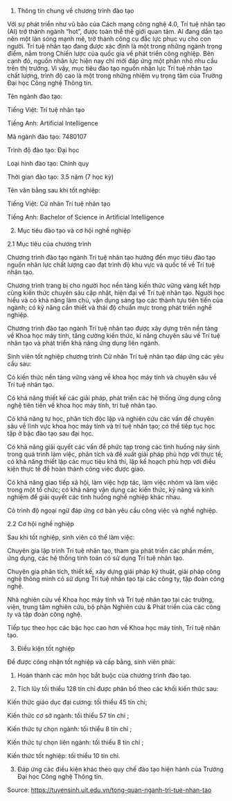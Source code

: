 1. Thông tin chung về chương trình đào tạo

Với sự phát triển như vũ bão của Cách mạng công nghệ 4.0, Trí tuệ nhân tạo (AI) trở thành ngành “hot”, được toàn thể thế giới quan tâm. AI đang dần tạo nên một làn sóng mạnh mẽ, trở thành công cụ đắc lực phục vụ cho con người. Trí tuệ nhân tạo đang được xác định là một trong những ngành trọng điểm, nằm trong Chiến lược của quốc gia về phát triển công nghiệp. Bên cạnh đó, nguồn nhân lực hiện nay chỉ mới đáp ứng một phần nhỏ nhu cầu trên thị trường. Vì vậy, mục tiêu đào tạo nguồn nhân lực Trí tuệ nhân tạo chất lượng, trình độ cao là một trong những nhiệm vụ trọng tâm của Trường Đại học Công nghệ Thông tin.

Tên ngành đào tạo:

Tiếng Việt: Trí tuệ nhân tạo

Tiếng Anh: Artificial Intelligence

Mã ngành đào tạo: 7480107

Trình độ đào tạo: Đại học

Loại hình đào tạo: Chính quy

Thời gian đào tạo: 3.5 năm (7 học kỳ)

Tên văn bằng sau khi tốt nghiệp:

Tiếng Việt: Cử nhân Trí tuệ nhân tạo

Tiếng Anh: Bachelor of Science in Artificial Intelligence

2. Mục tiêu đào tạo và cơ hội nghề nghiệp

2.1 Mục tiêu của chương trình

Chương trình đào tạo ngành Trí tuệ nhân tạo hướng đến mục tiêu đào tạo nguồn nhân lực chất lượng cao đạt trình độ khu vực và quốc tế về Trí tuệ nhân tạo.

Chương trình trang bị cho người học nền tảng kiến thức vững vàng kết hợp cùng kiến thức chuyên sâu cập nhật, hiện đại về Trí tuệ nhân tạo. Người học hiểu và có khả năng làm chủ, vận dụng sáng tạo các thành tựu tiên tiến của ngành; có kỹ năng cần thiết và thái độ chuẩn mực trong phát triển nghề nghiệp.

Chương trình đào tạo ngành Trí tuệ nhân tạo được xây dựng trên nền tảng về Khoa học máy tính, tăng cường kiến thức, kĩ năng chuyên sâu về Trí tuệ nhân tạo và phát triển khả năng ứng dụng liên ngành.

Sinh viên tốt nghiệp chương trình Cử nhân Trí tuệ nhân tạo đáp ứng các yêu cầu sau:

Có kiến thức nền tảng vững vàng về khoa học máy tính và chuyên sâu về Trí tuệ nhân tạo.

Có khả năng thiết kế các giải pháp, phát triển các hệ thống ứng dụng công nghệ tiên tiến về khoa học máy tính, trí tuệ nhân tạo.

Có khả năng tự học, phân tích độc lập và nghiên cứu các vấn đề chuyên sâu về lĩnh vực khoa học máy tính và trí tuệ nhân tạo; có thể tiếp tục học tập ở bậc đào tạo sau đại học.

Có khả năng giải quyết các vấn đề phức tạp trong các tình huống nảy sinh trong quá trình làm việc, phân tích và đề xuất giải pháp phù hợp với thực tế; có khả năng thiết lập các mục tiêu khả thi, lập kế hoạch phù hợp với điều kiện thực tế để hoàn thành công việc được giao.

Có khả năng giao tiếp xã hội, làm việc hợp tác, làm việc nhóm và làm việc trong một tổ chức; có khả năng vận dụng các kiến thức, kỹ năng và kinh nghiệm để giải quyết các tình huống nghề nghiệp khác nhau.

Có trình độ ngoại ngữ đáp ứng cơ bản yêu cầu công việc và nghề nghiệp.

2.2 Cơ hội nghề nghiệp

Sau khi tốt nghiệp, sinh viên có thể làm việc:

Chuyên gia lập trình Trí tuệ nhân tạo, tham gia phát triển các phần mềm, ứng dụng, các hệ thống tính toán có sử dụng Trí tuệ nhân tạo.

Chuyên gia phân tích, thiết kế, xây dựng giải pháp kỹ thuật, giải pháp công nghệ thông minh có sử dụng Trí tuệ nhân tạo tại các công ty, tập đoàn công nghệ.

Nhà nghiên cứu về Khoa học máy tính và Trí tuệ nhân tạo tại các trường, viện, trung tâm nghiên cứu, bộ phận Nghiên cứu & Phát triển của các công ty và tập đoàn công nghệ.

Tiếp tục theo học các bậc học cao hơn về Khoa học máy tính, Trí tuệ nhân tạo.

3. Điều kiện tốt nghiệp

Để được công nhận tốt nghiệp và cấp bằng, sinh viên phải:

1. Hoàn thành các môn học bắt buộc của chương trình đào tạo.

2. Tích lũy tối thiểu 128 tín chỉ được phân bố theo các khối kiến thức sau:

Kiến thức giáo dục đại cương: tối thiểu 45 tín chỉ;

Kiến thức cơ sở ngành: tối thiểu 57 tín chỉ ;

Kiến thức tự chọn ngành: tối thiểu 8 tín chỉ ;

Kiến thức tự chọn liên ngành: tối thiểu 8 tín chỉ ;

Kiến thức tốt nghiệp: tối thiểu 10 tín chỉ.

3. Đáp ứng các điều kiện khác theo quy chế đào tạo hiện hành của Trường Đại học Công nghệ Thông tin.

Source: https://tuyensinh.uit.edu.vn/tong-quan-nganh-tri-tue-nhan-tao